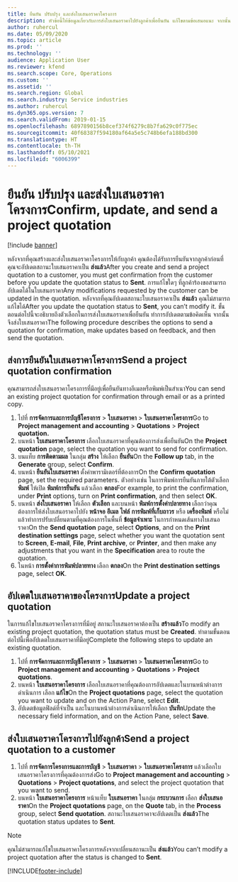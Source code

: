 ```yaml
---
title: ยืนยัน ปรับปรุง และส่งใบเสนอราคาโครงการ
description: หัวข้อนี้ให้ข้อมูลเกี่ยวกับการส่งใบเสนอราคาไปยังลูกค้าเพื่อยืนยัน แก้ไขตามข้อเสนอแนะ จากนั้นส่งใบเสนอราคาใหม่
author: ruhercul
ms.date: 05/09/2020
ms.topic: article
ms.prod: ''
ms.technology: ''
audience: Application User
ms.reviewer: kfend
ms.search.scope: Core, Operations
ms.custom: ''
ms.assetid: ''
ms.search.region: Global
ms.search.industry: Service industries
ms.author: ruhercul
ms.dyn365.ops.version: 7
ms.search.validFrom: 2019-01-15
ms.openlocfilehash: 6897890156b8cef374f6279c8b7fa629c0f775ec
ms.sourcegitcommit: 40f68387f594180af64a5e5c748b6efa188bd300
ms.translationtype: HT
ms.contentlocale: th-TH
ms.lasthandoff: 05/10/2021
ms.locfileid: "6006399"
---
```

# <a name="confirm-update-and-send-a-project-quotation"></a><span data-ttu-id="07c00-103">ยืนยัน ปรับปรุง และส่งใบเสนอราคาโครงการ</span><span class="sxs-lookup"><span data-stu-id="07c00-103">Confirm, update, and send a project quotation</span></span>

[!include [banner](../includes/banner.md)]

<span data-ttu-id="07c00-104">หลังจากที่คุณสร้างและส่งใบเสนอราคาโครงการให้กับลูกค้า คุณต้องได้รับการยืนยันจากลูกค้าก่อนที่คุณจะอัปเดตสถานะใบเสนอราคาเป็น **ส่งแล้ว**</span><span class="sxs-lookup"><span data-stu-id="07c00-104">After you create and send a project quotation to a customer, you must get confirmation from the customer before you update the quotation status to **Sent**.</span></span> <span data-ttu-id="07c00-105">การแก้ไขใดๆ ที่ลูกค้าร้องขอสามารถอัปเดตได้ในใบเสนอราคา</span><span class="sxs-lookup"><span data-stu-id="07c00-105">Any modifications requested by the customer can be updated in the quotation.</span></span> <span data-ttu-id="07c00-106">หลังจากที่คุณอัปเดตสถานะใบเสนอราคาเป็น **ส่งแล้ว** คุณไม่สามารถแก้ไขได้</span><span class="sxs-lookup"><span data-stu-id="07c00-106">After you update the quotation status to **Sent**, you can’t modify it.</span></span> <span data-ttu-id="07c00-107">ขั้นตอนต่อไปนี้จะอธิบายถึงตัวเลือกในการส่งใบเสนอราคาเพื่อยืนยัน ทำการอัปเดตตามข้อคิดเห็น จากนั้นจึงส่งใบเสนอราคา</span><span class="sxs-lookup"><span data-stu-id="07c00-107">The following procedure describes the options to send a quotation for confirmation, make updates based on feedback, and then send the quotation.</span></span>

## <a name="send-a-project-quotation-confirmation"></a><span data-ttu-id="07c00-108">ส่งการยืนยันใบเสนอราคาโครงการ</span><span class="sxs-lookup"><span data-stu-id="07c00-108">Send a project quotation confirmation</span></span>  

<span data-ttu-id="07c00-109">คุณสามารถส่งใบเสนอราคาโครงการที่มีอยู่เพื่อยืนยันทางอีเมลหรือพิมพ์เป็นสำเนา</span><span class="sxs-lookup"><span data-stu-id="07c00-109">You can send an existing project quotation for confirmation through email or as a printed copy.</span></span> 

1. <span data-ttu-id="07c00-110">ไปที่ **การจัดการและการบัญชีโครงการ** > **ใบเสนอราคา** > **ใบเสนอราคาโครงการ**</span><span class="sxs-lookup"><span data-stu-id="07c00-110">Go to **Project management and accounting** > **Quotations** > **Project quotation.**</span></span> 
2. <span data-ttu-id="07c00-111">บนหน้า **ใบเสนอราคาโครงการ** เลือกใบเสนอราคาที่คุณต้องการส่งเพื่อยืนยัน</span><span class="sxs-lookup"><span data-stu-id="07c00-111">On the **Project quotation** page, select the quotation you want to send for confirmation.</span></span> 
3. <span data-ttu-id="07c00-112">บนแท็บ **การติดตามผล** ในกลุ่ม **สร้าง** ให้เลือก **ยืนยัน**</span><span class="sxs-lookup"><span data-stu-id="07c00-112">On the **Follow up** tab, in the **Generate** group, select **Confirm**.</span></span> 
4. <span data-ttu-id="07c00-113">บนหน้า **ยืนยันใบเสนอราคา** ตั้งค่าพารามิเตอร์ที่ต้องการ</span><span class="sxs-lookup"><span data-stu-id="07c00-113">On the **Confirm quotation** page, set the required parameters.</span></span> <span data-ttu-id="07c00-114">ตัวอย่างเช่น ในการพิมพ์การยืนยันภายใต้ตัวเลือก **พิมพ์** ให้เปิด **พิมพ์การยืนยัน** แล้วเลือก **ตกลง**</span><span class="sxs-lookup"><span data-stu-id="07c00-114">For example, to print the confirmation, under **Print** options, turn on **Print confirmation**, and then select **OK**.</span></span>
5. <span data-ttu-id="07c00-115">บนหน้า **ส่งใบเสนอราคา** ให้เลือก **ตัวเลือก** และบนหน้า **พิมพ์การตั้งค่าปลายทาง** เลือกว่าคุณต้องการให้ส่งใบเสนอราคาไปยัง **หน้าจอ** **อีเมล** **ไฟล์** **การพิมพ์ที่เก็บถาวร** หรือ **เครื่องพิมพ์** หรือไม่ แล้วทำการปรับเปลี่ยนตามที่คุณต้องการในพื้นที่ **ข้อมูลจำเพาะ** ในการกำหนดเส้นทางใบเสนอราคา</span><span class="sxs-lookup"><span data-stu-id="07c00-115">On the **Send quotation** page, select **Options**, and on the **Print destination settings** page, select whether you want the quotation sent to **Screen**, **E-mail**, **File**, **Print archive**, or **Printer**, and then make any adjustments that you want in the **Specification** area to route the quotation.</span></span>
6. <span data-ttu-id="07c00-116">ในหน้า **การตั้งค่าการพิมพ์ปลายทาง** เลือก **ตกลง**</span><span class="sxs-lookup"><span data-stu-id="07c00-116">On the **Print destination settings** page, select **OK**.</span></span>  

## <a name="update-a-project-quotation"></a><span data-ttu-id="07c00-117">อัปเดตใบเสนอราคาของโครงการ</span><span class="sxs-lookup"><span data-stu-id="07c00-117">Update a project quotation</span></span>

<span data-ttu-id="07c00-118">ในการแก้ไขใบเสนอราคาโครงการที่มีอยู่ สถานะใบเสนอราคาต้องเป็น **สร้างแล้ว**</span><span class="sxs-lookup"><span data-stu-id="07c00-118">To modify an existing project quotation, the quotation status must be **Created**.</span></span> <span data-ttu-id="07c00-119">ทำตามขั้นตอนต่อไปนี้เพื่ออัปเดตใบเสนอราคาที่มีอยู่</span><span class="sxs-lookup"><span data-stu-id="07c00-119">Complete the following steps to update an existing quotation.</span></span> 

1. <span data-ttu-id="07c00-120">ไปที่ **การจัดการและการบัญชีโครงการ** > **ใบเสนอราคา** > **ใบเสนอราคาโครงการ**</span><span class="sxs-lookup"><span data-stu-id="07c00-120">Go to **Project management and accounting** > **Quotations** > **Project quotations**.</span></span>
2. <span data-ttu-id="07c00-121">บนหน้า **ใบเสนอราคาโครงการ** เลือกใบเสนอราคาที่คุณต้องการอัปเดตและในบานหน้าต่างการดำเนินการ เลือก **แก้ไข**</span><span class="sxs-lookup"><span data-stu-id="07c00-121">On the **Project quotations** page, select the quotation you want to update and on the Action Pane, select **Edit**.</span></span>
3. <span data-ttu-id="07c00-122">อัปเดตข้อมูลฟิลด์ที่จำเป็น และในบานหน้าต่างการดำเนินการให้เลือก **บันทึก**</span><span class="sxs-lookup"><span data-stu-id="07c00-122">Update the necessary field information, and on the Action Pane, select **Save**.</span></span>  

## <a name="send-a-project-quotation-to-a-customer"></a><span data-ttu-id="07c00-123">ส่งใบเสนอราคาโครงการไปยังลูกค้า</span><span class="sxs-lookup"><span data-stu-id="07c00-123">Send a project quotation to a customer</span></span> 

1. <span data-ttu-id="07c00-124">ไปที่ **การจัดการโครงการและการบัญชี** > **ใบเสนอราคา** > **ใบเสนอราคาโครงการ** แล้วเลือกใบเสนอราคาโครงการที่คุณต้องการส่ง</span><span class="sxs-lookup"><span data-stu-id="07c00-124">Go to **Project management and accounting** > **Quotations** > **Project quotations**, and select the project quotation that you want to send.</span></span>
2. <span data-ttu-id="07c00-125">บนหน้า **ใบเสนอราคาโครงการ** หน้าแท็บ **ใบเสนอราคา** ในกลุ่ม **กระบวนการ** เลือก **ส่งใบเสนอราคา**</span><span class="sxs-lookup"><span data-stu-id="07c00-125">On the **Project quotations** page, on the **Quote** tab, in the **Process** group, select **Send quotation**.</span></span> <span data-ttu-id="07c00-126">สถานะใบเสนอราคาจะอัปเดตเป็น **ส่งแล้ว**</span><span class="sxs-lookup"><span data-stu-id="07c00-126">The quotation status updates to **Sent**.</span></span>

> [!NOTE]
> <span data-ttu-id="07c00-127">คุณไม่สามารถแก้ไขใบเสนอราคาโครงการหลังจากเปลี่ยนสถานะเป็น **ส่งแล้ว**</span><span class="sxs-lookup"><span data-stu-id="07c00-127">You can’t modify a project quotation after the status is changed to **Sent**.</span></span>


[!INCLUDE[footer-include](../includes/footer-banner.md)]